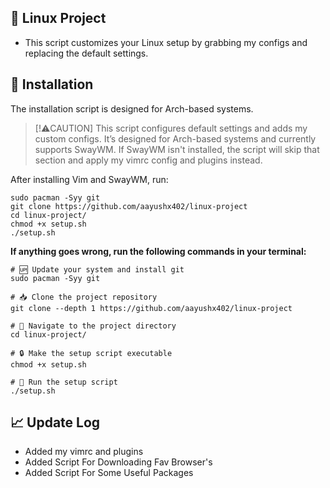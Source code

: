 ## 🌟 Linux Project
- This script customizes your Linux setup by grabbing my configs and replacing the default settings.

## 🚀 Installation

The installation script is designed for Arch-based systems.

> [!⚠️CAUTION]
> This script configures default settings and adds my custom configs. It’s designed for Arch-based systems and currently supports SwayWM. If SwayWM isn't installed, the script will skip that section and apply my vimrc config and plugins instead.

After installing Vim and SwayWM, run:

```shell
sudo pacman -Syy git
git clone https://github.com/aayushx402/linux-project
cd linux-project/
chmod +x setup.sh
./setup.sh
```

**If anything goes wrong, run the following commands in your terminal:**

```shell
# 🆙 Update your system and install git
sudo pacman -Syy git

# 📥 Clone the project repository
git clone --depth 1 https://github.com/aayushx402/linux-project

# 📂 Navigate to the project directory
cd linux-project/

# 🔒 Make the setup script executable
chmod +x setup.sh

# 🚀 Run the setup script
./setup.sh
```
## 📈 Update Log
- Added my vimrc and plugins
- Added Script For Downloading Fav Browser's
- Added Script For Some Useful Packages


